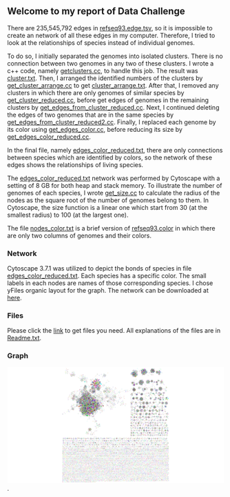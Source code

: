 ## Welcome to my report of Data Challenge

There are 235,545,792 edges in [refseq93.edge.tsv](http://biovis.net/2019/biovisChallenges_vis/), so it is impossible to create an network of all these edges in my computer. Therefore, I tried to look at the relationships of species instead of individual genomes.

To do so, I initially separated the genomes into isolated clusters. There is no connection between two genomes in any two of these clusters. I wrote a c++ code, namely [getclusters.cc](https://texastechuniversity-my.sharepoint.com/:u:/g/personal/bao_d_nguyen_ttu_edu/EWlz7NvZdhlGvrDChUfzqxQBvuhx7HGFjwvnUog0Rcs11A?e=fre6N8), to handle this job. The result was [cluster.txt](https://texastechuniversity-my.sharepoint.com/:t:/g/personal/bao_d_nguyen_ttu_edu/EZK8MQoEiNpOmKbLYLqN0JEBy7BMGO1VSGQFfp0NYfHtVg?e=RDAQK8).
Then, I arranged the identified numbers of the clusters by [get_cluster_arrange.cc](https://texastechuniversity-my.sharepoint.com/:u:/g/personal/bao_d_nguyen_ttu_edu/EdU3YGh3qMBOiuVdYrYj_m8BUXOdcTNtETi0CQSwih1WZg?e=jUbxOn) to get [cluster_arrange.txt](https://texastechuniversity-my.sharepoint.com/:t:/g/personal/bao_d_nguyen_ttu_edu/EdxAjyHmqNdNvpTHwZUthbIBgYAYFn7ouvLmAXmweQjyKQ?e=HexNVD).
After that, I removed any clusters in which there are only genomes of similar species by [get_cluster_reduced.cc](https://texastechuniversity-my.sharepoint.com/:u:/g/personal/bao_d_nguyen_ttu_edu/EcpxQdbYY-BHgq0o361hp4MBTlfY-lo_NAB564U7tPE6Zg?e=ygn6Oe), before get edges of genomes in the remaining clusters by [get_edges_from_cluster_reduced.cc](https://texastechuniversity-my.sharepoint.com/:u:/g/personal/bao_d_nguyen_ttu_edu/Efp55P7GLCJFoLXQRCbDXeEB5-BZd8bMlRCFvU9FniEmTA?e=2Nr9ga).
Next, I continued deleting the edges of two genomes that are in the same species by [get_edges_from_cluster_reduced2.cc](https://texastechuniversity-my.sharepoint.com/:u:/g/personal/bao_d_nguyen_ttu_edu/EaenyvpU0StCi5fII_BLya8ByxyXfDbjBT0UXCu54AnzsA?e=FBOR29).
Finally, I replaced each genome by its color using [get_edges_color.cc](https://texastechuniversity-my.sharepoint.com/:u:/g/personal/bao_d_nguyen_ttu_edu/EVlM9srPUj1CqKb982SsKygBLlmrZQewchpcyiACndxzkA?e=6aNyeC), before reducing its size by [get_edges_color_reduced.cc](https://texastechuniversity-my.sharepoint.com/:u:/g/personal/bao_d_nguyen_ttu_edu/EYWYBlSNRfBImO9o72c2wR8B5234xsDJuFMET4rFwUcaNg?e=m5225a).

In the final file, namely [edges_color_reduced.txt](https://texastechuniversity-my.sharepoint.com/:t:/g/personal/bao_d_nguyen_ttu_edu/EVKf4KS8Kt5IsIJcieZ1sHsB0hM9n3sZojnR3epEcn6Cuw?e=G94auG), there are only connections between species which are identified by colors, so the network of these edges shows the relationships of living species.

The [edges_color_reduced.txt](https://texastechuniversity-my.sharepoint.com/:t:/g/personal/bao_d_nguyen_ttu_edu/EVKf4KS8Kt5IsIJcieZ1sHsB0hM9n3sZojnR3epEcn6Cuw?e=G94auG) network was performed by Cytoscape with a setting of 8 GB for both heap and stack memory. To illustrate the number of genomes of each species, I wrote [get_size.cc](https://texastechuniversity-my.sharepoint.com/:u:/g/personal/bao_d_nguyen_ttu_edu/EXB-WaItF3VDnvk_cZNxtv4Bf8lGTRwNUUz4uTnaQ9y3Iw?e=bcYw6b) to calculate the radius of the nodes as the square root of the number of genomes belong to them. In Cytoscape, the size function is a linear one which start from 30 (at the smallest radius) to 100 (at the largest one).

The file [nodes_color.txt](https://texastechuniversity-my.sharepoint.com/:t:/g/personal/bao_d_nguyen_ttu_edu/ERBC4MW-TIFLhuZQTUjOEQUBMSZMgXM8h-mo5hfpriR31A?e=67SESP) is a brief version of [refseq93.color](http://biovis.net/2019/biovisChallenges_vis/) in which there are only two columns of genomes and their colors.

### Network

Cytoscape 3.7.1 was utilized to depict the bonds of species in file [edges_color_reduced.txt](https://texastechuniversity-my.sharepoint.com/:t:/g/personal/bao_d_nguyen_ttu_edu/EVKf4KS8Kt5IsIJcieZ1sHsB0hM9n3sZojnR3epEcn6Cuw?e=G94auG0). Each species has a specific color. The small labels in each nodes are names of those corresponding species. I chose yFiles organic layout for the graph. The network can be downloaded at [here](https://texastechuniversity-my.sharepoint.com/:u:/g/personal/bao_d_nguyen_ttu_edu/ERpt_fAdBmNCtQwZSb5wgzIBHEslFaQef8AwHuQYuyc1lw?e=YQEPqP).

### Files

Please click the [link](https://texastechuniversity-my.sharepoint.com/:f:/g/personal/bao_d_nguyen_ttu_edu/Euvk6RlFLGtAmCsQf_T8LwwBj59n8T3QBTMC7905Eb3tDg?e=t1KnOz) to get files you need. All explanations of the files are in [Readme.txt](https://texastechuniversity-my.sharepoint.com/:t:/g/personal/bao_d_nguyen_ttu_edu/EWQCaTIkVLFAlM2vv_9My0IBu82Mk-j1DeItixWLeryAtQ?e=zeowZr). 

### Graph

![graph](https://github.com/BaoDNguyen/BioVis2019_DataChallenge/blob/master/img/mygraph.png).